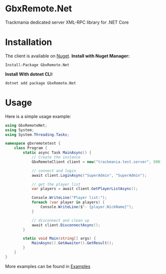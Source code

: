 # GbxRemote.Net
Trackmania dedicated server XML-RPC library for .NET Core

# Installation
The client is available on [Nuget](https://www.nuget.org/packages/GbxRemote.Net).
**Install with Nuget Manager:**
```
Install-Package GbxRemote.Net
```
**Install With dotnet CLI:**
```
dotnet add package GbxRemote.Net
```

# Usage
Here is a simple usage example:
```csharp
using GbxRemoteNet;
using System;
using System.Threading.Tasks;

namespace gbxremotetest {
    class Program {
        static async Task MainAsync() {
            // Create the instance
            GbxRemoteClient client = new("trackmania.test.server", 5001);

            // connect and login
            await client.LoginAsync("SuperAdmin", "SuperAdmin");

            // get the player list
            var players = await client.GetPlayerListAsync();

            Console.WriteLine("Player list:");
            foreach (var player in players) {
                Console.WriteLine($"- {player.NickName}");
            }

            // disconnect and clean up
            await client.DisconnectAsync();
        }

        static void Main(string[] args) {
            MainAsync().GetAwaiter().GetResult();
        }
    }
}
```

More examples can be found in [Examples](Examples/)
